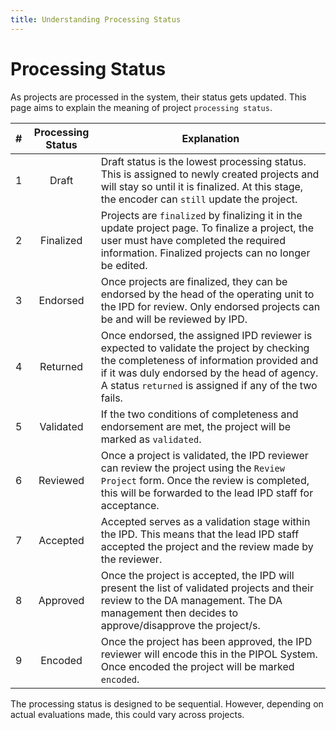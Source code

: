 ```yaml
---
title: Understanding Processing Status
---
```


# Processing Status

As projects are processed in the system, their status gets updated. This page aims to explain the meaning of project `processing status`.

|  # | Processing Status | Explanation |
|----|:-----------------:|-------------|
|  1 |Draft              |Draft status is the lowest processing status. This is assigned to newly created projects and will stay so until it is finalized. At this stage, the encoder can `still` update the project.|
|  2 |Finalized          |Projects are `finalized` by finalizing it in the update project page. To finalize a project, the user must have  completed the required information. Finalized projects can no longer be edited.|
|  3 |Endorsed           |Once projects are finalized, they can be endorsed by the head of the operating unit to the IPD for review. Only endorsed projects can be and will be reviewed by IPD.|
|  4 |Returned           |Once endorsed, the assigned IPD reviewer is expected to validate the project by checking the completeness of information provided and if it was duly endorsed by the head of agency. A status `returned` is assigned if any of the two fails.|
|  5 |Validated          |If the two conditions of completeness and endorsement are met, the project will be marked as `validated`.|
|  6 |Reviewed           |Once a project is validated, the IPD reviewer can review the project using the `Review Project` form. Once the review is completed, this will be forwarded to the lead IPD staff for acceptance.|
|  7 |Accepted           |Accepted serves as a validation stage within the IPD. This means that the lead IPD staff accepted the project and the review made by the reviewer.|
|  8 |Approved           |Once the project is accepted, the IPD will present the list of validated projects and their review to the DA management. The DA management then decides to approve/disapprove the project/s.|
|  9 |Encoded            |Once the project has been approved, the IPD reviewer will encode this in the PIPOL System. Once encoded the project will be marked `encoded`.|

The processing status is designed to be sequential. However, depending on actual evaluations made, this could vary across projects.